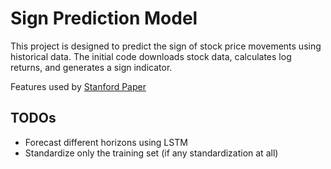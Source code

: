 # Sign Prediction Model

This project is designed to predict the sign of stock price movements using historical data. The initial code downloads stock data, calculates log returns, and generates a sign indicator.

Features used by [Stanford Paper](http://cs230.stanford.edu/projects_fall_2019/reports/26254244.pdf)

## TODOs
- Forecast different horizons using LSTM
- Standardize only the training set (if any standardization at all)